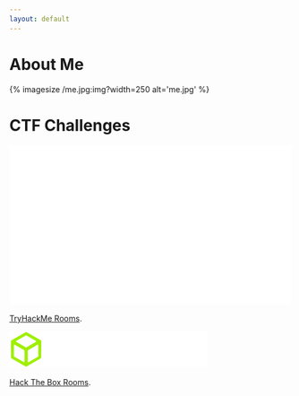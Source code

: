 ```yaml
---
layout: default
---
```


# About Me
{% imagesize /me.jpg:img?width=250  alt='me.jpg' %}
# CTF Challenges
![TryHackMelogo](./tryhackme_logo_full.svg)

[TryHackMe Rooms](./TryHackMe.html).  

![HTBlogo](./logo-htb.svg)

[Hack The Box Rooms](./hackthebox.html).





